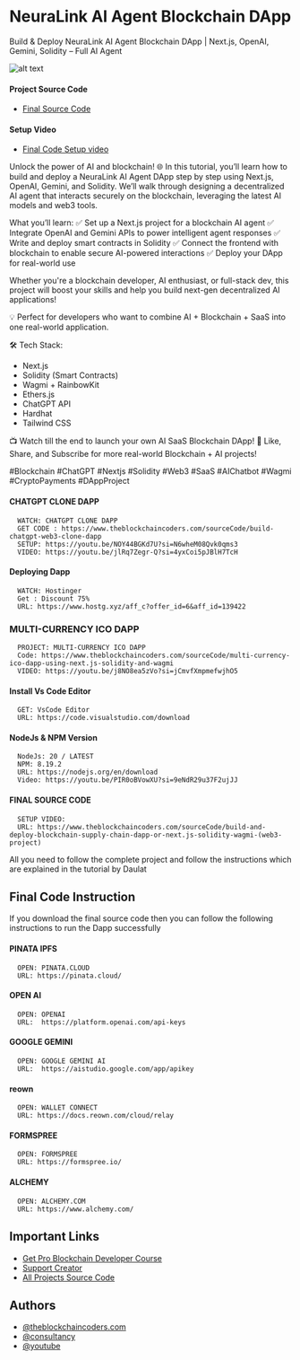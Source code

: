 # NeuraLink AI Agent Blockchain DApp

Build & Deploy NeuraLink AI Agent Blockchain DApp | Next.js, OpenAI, Gemini, Solidity – Full AI Agent

![alt text](https://www.daulathussain.com/wp-content/uploads/2025/07/Build-Deploy-NeuraLink-AI-Agent-Blockchain-DApp-Next.js-OpenAI-Gemini-Solidity-–-Full-AI-Agent.jpg)

#### Project Source Code

- [Final Source Code]()

#### Setup Video

- [Final Code Setup video]()

Unlock the power of AI and blockchain! 🌐 In this tutorial, you’ll learn how to build and deploy a NeuraLink AI Agent DApp step by step using Next.js, OpenAI, Gemini, and Solidity.
We’ll walk through designing a decentralized AI agent that interacts securely on the blockchain, leveraging the latest AI models and web3 tools.

What you’ll learn:
✅ Set up a Next.js project for a blockchain AI agent
✅ Integrate OpenAI and Gemini APIs to power intelligent agent responses
✅ Write and deploy smart contracts in Solidity
✅ Connect the frontend with blockchain to enable secure AI-powered interactions
✅ Deploy your DApp for real-world use

Whether you're a blockchain developer, AI enthusiast, or full-stack dev, this project will boost your skills and help you build next-gen decentralized AI applications!

💡 Perfect for developers who want to combine AI + Blockchain + SaaS into one real-world application.

🛠 Tech Stack:

- Next.js
- Solidity (Smart Contracts)
- Wagmi + RainbowKit
- Ethers.js
- ChatGPT API
- Hardhat
- Tailwind CSS

📺 Watch till the end to launch your own AI SaaS Blockchain DApp!
🔔 Like, Share, and Subscribe for more real-world Blockchain + AI projects!

#Blockchain #ChatGPT #Nextjs #Solidity #Web3 #SaaS #AIChatbot #Wagmi #CryptoPayments #DAppProject

#### CHATGPT CLONE DAPP

```
  WATCH: CHATGPT CLONE DAPP
  GET CODE : https://www.theblockchaincoders.com/sourceCode/build-chatgpt-web3-clone-dapp
  SETUP: https://youtu.be/NOY44BGKd7U?si=N6wheM08Qvk0qms3
  VIDEO: https://youtu.be/jlRq7Zegr-Q?si=4yxCoi5pJBlH7TcH
```

#### Deploying Dapp

```
  WATCH: Hostinger
  Get : Discount 75%
  URL: https://www.hostg.xyz/aff_c?offer_id=6&aff_id=139422
```

### MULTI-CURRENCY ICO DAPP

```
  PROJECT: MULTI-CURRENCY ICO DAPP
  Code: https://www.theblockchaincoders.com/sourceCode/multi-currency-ico-dapp-using-next.js-solidity-and-wagmi
  VIDEO: https://youtu.be/j8NO8ea5zVo?si=jCmvfXmpmefwjhO5
```

#### Install Vs Code Editor

```
  GET: VsCode Editor
  URL: https://code.visualstudio.com/download
```

#### NodeJs & NPM Version

```
  NodeJs: 20 / LATEST
  NPM: 8.19.2
  URL: https://nodejs.org/en/download
  Video: https://youtu.be/PIR0oBVowXU?si=9eNdR29u37F2ujJJ
```

#### FINAL SOURCE CODE

```
  SETUP VIDEO:
  URL: https://www.theblockchaincoders.com/sourceCode/build-and-deploy-blockchain-supply-chain-dapp-or-next.js-solidity-wagmi-(web3-project)
```

All you need to follow the complete project and follow the instructions which are explained in the tutorial by Daulat

## Final Code Instruction

If you download the final source code then you can follow the following instructions to run the Dapp successfully

#### PINATA IPFS

```
  OPEN: PINATA.CLOUD
  URL: https://pinata.cloud/
```

#### OPEN AI

```
  OPEN: OPENAI
  URL:  https://platform.openai.com/api-keys
```

#### GOOGLE GEMINI

```
  OPEN: GOOGLE GEMINI AI
  URL:  https://aistudio.google.com/app/apikey
```

#### reown

```
  OPEN: WALLET CONNECT
  URL: https://docs.reown.com/cloud/relay
```

#### FORMSPREE

```
  OPEN: FORMSPREE
  URL: https://formspree.io/
```

#### ALCHEMY

```
  OPEN: ALCHEMY.COM
  URL: https://www.alchemy.com/
```

## Important Links

- [Get Pro Blockchain Developer Course](https://www.theblockchaincoders.com/pro-nft-marketplace)
- [Support Creator](https://bit.ly/Support-Creator)
- [All Projects Source Code](https://www.theblockchaincoders.com/SourceCode)

## Authors

- [@theblockchaincoders.com](https://www.theblockchaincoders.com/)
- [@consultancy](https://www.theblockchaincoders.com/consultancy)
- [@youtube](https://www.youtube.com/@daulathussain)
